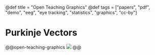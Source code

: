 @def title = "Open Teaching Graphics"
@def tags = ["papers", "pdf", "demo", "eeg", "eye tracking", "statistics", "graphics", "cc-by"]

# Purkinje Vectors

@@open-teaching-graphics
![](/assets/teaching-resources/open-teaching-graphics/purkinje_vectors.png)
@@


